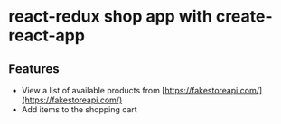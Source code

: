 # react-redux shop app with create-react-app


## Features  
- View a list of available products from [https://fakestoreapi.com/](https://fakestoreapi.com/)
- Add items to the shopping cart
